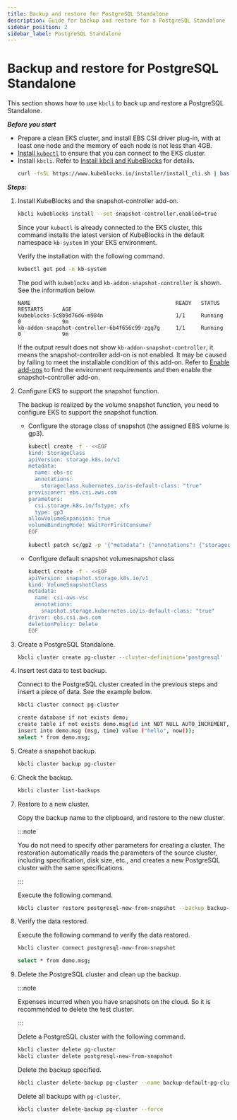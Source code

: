 ```yaml
---
title: Backup and restore for PostgreSQL Standalone
description: Guide for backup and restore for a PostgreSQL Standalone
sidebar_position: 2
sidebar_label: PostgreSQL Standalone 
---
```


# Backup and restore for PostgreSQL Standalone 
This section shows how to use `kbcli` to back up and restore a PostgreSQL Standalone.

***Before you start***

- Prepare a clean EKS cluster, and install EBS CSI driver plug-in, with at least one node and the memory of each node is not less than 4GB.
- [Install `kubectl`](https://kubernetes.io/docs/tasks/tools/install-kubectl-macos/) to ensure that you can connect to the EKS cluster.
- Install `kbcli`. Refer to [Install kbcli and KubeBlocks](./../../installation/install-and-uninstall-kbcli-and-kubeblocks.md) for details.
   ```bash
   curl -fsSL https://www.kubeblocks.io/installer/install_cli.sh | bash
   ```

***Steps:***

1. Install KubeBlocks and the snapshot-controller add-on.
    ```bash
    kbcli kubeblocks install --set snapshot-controller.enabled=true
    ```
 
    Since your `kubectl` is already connected to the EKS cluster, this command installs the latest version of KubeBlocks in the default namespace `kb-system` in your EKS environment.

    Verify the installation with the following command.
    ```bash
    kubectl get pod -n kb-system
    ```

    The pod with `kubeblocks` and `kb-addon-snapshot-controller` is shown. See the information below.
    ```
    NAME                                              READY   STATUS             RESTARTS      AGE
    kubeblocks-5c8b9d76d6-m984n                       1/1     Running            0             9m
    kb-addon-snapshot-controller-6b4f656c99-zgq7g     1/1     Running            0             9m
    ```

    If the output result does not show `kb-addon-snapshot-controller`, it means the snapshot-controller add-on is not enabled. It may be caused by failing to meet the installable condition of this add-on. Refer to [Enable add-ons](../../installation/enable-add-ons.md) to find the environment requirements and then enable the snapshot-controller add-on.

2. Configure EKS to support the snapshot function.
    
    The backup is realized by the volume snapshot function, you need to configure EKS to support the snapshot function.
    - Configure the storage class of snapshot (the assigned EBS volume is gp3).
       ```bash
       kubectl create -f - <<EOF
       kind: StorageClass
       apiVersion: storage.k8s.io/v1
       metadata:
         name: ebs-sc
         annotations:
           storageclass.kubernetes.io/is-default-class: "true"
       provisioner: ebs.csi.aws.com
       parameters:
         csi.storage.k8s.io/fstype: xfs
         type: gp3
       allowVolumeExpansion: true
       volumeBindingMode: WaitForFirstConsumer
       EOF
  
       kubectl patch sc/gp2 -p '{"metadata": {"annotations": {"storageclass.kubernetes.io/is-default-class": "false"}}}'
       ```
    - Configure default snapshot volumesnapshot class
       ```bash
       kubectl create -f - <<EOF
       apiVersion: snapshot.storage.k8s.io/v1
       kind: VolumeSnapshotClass
       metadata:
         name: csi-aws-vsc
         annotations:
           snapshot.storage.kubernetes.io/is-default-class: "true"
       driver: ebs.csi.aws.com
       deletionPolicy: Delete
       EOF
       ```
3. Create a PostgreSQL Standalone. 
    
    ```bash
    kbcli cluster create pg-cluster --cluster-definition='postgresql'
    ```
4. Insert test data to test backup.
    
    Connect to the PostgreSQL cluster created in the previous steps and insert a piece of data. See the example below.
    ```bash
    kbcli cluster connect pg-cluster
   
    create database if not exists demo;
    create table if not exists demo.msg(id int NOT NULL AUTO_INCREMENT, msg text, time datetime, PRIMARY KEY (id));
    insert into demo.msg (msg, time) value ("hello", now());
    select * from demo.msg;
    ```
  
5. Create a snapshot backup.
    ```bash
    kbcli cluster backup pg-cluster
    ```
6. Check the backup.
    ```bash
    kbcli cluster list-backups
    ```
7. Restore to a new cluster.
    
    Copy the backup name to the clipboard, and restore to the new cluster. 
    
    :::note

    You do not need to specify other parameters for creating a cluster. The restoration automatically reads the parameters of the source cluster, including specification, disk size, etc., and creates a new PostgreSQL cluster with the same specifications. 

    :::

    Execute the following command.
    ```bash
    kbcli cluster restore postgresql-new-from-snapshot --backup backup-default-postgresql-cluster-20221124113440
    ```
8. Verify the data restored.
   
    Execute the following command to verify the data restored.
    ```bash
    kbcli cluster connect postgresql-new-from-snapshot

    select * from demo.msg;
    ```
9. Delete the PostgreSQL cluster and clean up the backup.
   
    :::note

    Expenses incurred when you have snapshots on the cloud. So it is recommended to delete the test cluster.

    :::
  
    Delete a PostgreSQL cluster with the following command.
    ```bash
    kbcli cluster delete pg-cluster
    kbcli cluster delete postgresql-new-from-snapshot
    ```

    Delete the backup specified.

    ```bash
    kbcli cluster delete-backup pg-cluster --name backup-default-pg-cluster-20221124113440 
    ```

    Delete all backups with `pg-cluster`.
    ```bash
    kbcli cluster delete-backup pg-cluster --force
    ```